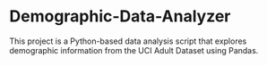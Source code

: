 # Demographic-Data-Analyzer
This project is a Python-based data analysis script that explores demographic information from the UCI Adult Dataset using Pandas.

